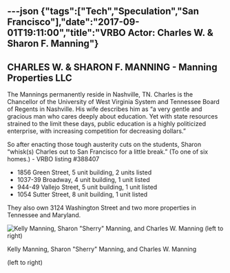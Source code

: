 ---json
{"tags":["Tech","Speculation","San Francisco"],"date":"2017-09-01T19:11:00","title":"VRBO Actor: Charles W. &amp; Sharon F. Manning"}
---

**CHARLES W. & SHARON F. MANNING -** **Manning Properties LLC**
---------------------------------------------------------------

The Mannings permanently reside in Nashville, TN. Charles is the Chancellor of the University of West Virginia System and Tennessee Board of Regents in Nashville. His wife describes him as “a very gentle and gracious man who cares deeply about education. Yet with state resources strained to the limit these days, public education is a highly politicized enterprise, with increasing competition for decreasing dollars.”

So after enacting those tough austerity cuts on the students, Sharon “whisk(s) Charles out to San Francisco for a little break.” (To one of six homes.) - VRBO listing #388407

*   1856 Green Street, 5 unit building, 2 units listed
*   1037-39 Broadway, 4 unit building, 1 unit listed
*   944-49 Vallejo Street, 5 unit building, 1 unit listed
*   1054 Sutter Street, 8 unit building, 1 unit listed

They also own 3124 Washington Street and two more properties in Tennessee and Maryland.

![Kelly Manning, Sharon "Sherry" Manning, and Charles W. Manning   (left to right)](/assets/uploads/Kelly+Manning%2C+Sharon+%E2%80%9CSherry%E2%80%9D+Manning+and+Charles+W+Manning)

Kelly Manning, Sharon "Sherry" Manning, and Charles W. Manning

(left to right)